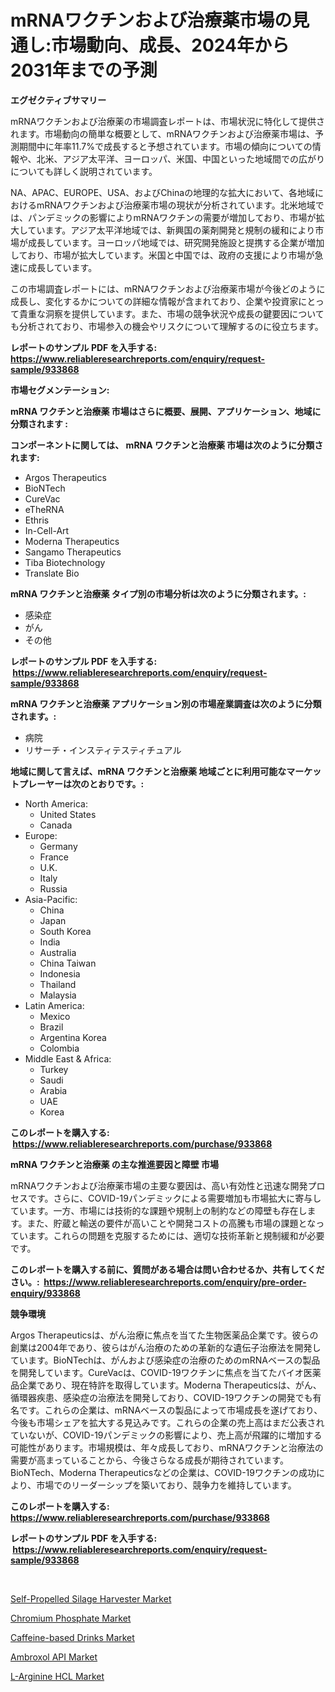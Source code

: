 <p><h1>mRNAワクチンおよび治療薬市場の見通し:市場動向、成長、2024年から2031年までの予測</h1></p><p><strong>エグゼクティブサマリー</strong></p>
<p><p>mRNAワクチンおよび治療薬の市場調査レポートは、市場状況に特化して提供されます。市場動向の簡単な概要として、mRNAワクチンおよび治療薬市場は、予測期間中に年率11.7%で成長すると予想されています。市場の傾向についての情報や、北米、アジア太平洋、ヨーロッパ、米国、中国といった地域間での広がりについても詳しく説明されています。</p><p>NA、APAC、EUROPE、USA、およびChinaの地理的な拡大において、各地域におけるmRNAワクチンおよび治療薬市場の現状が分析されています。北米地域では、パンデミックの影響によりmRNAワクチンの需要が増加しており、市場が拡大しています。アジア太平洋地域では、新興国の薬剤開発と規制の緩和により市場が成長しています。ヨーロッパ地域では、研究開発施設と提携する企業が増加しており、市場が拡大しています。米国と中国では、政府の支援により市場が急速に成長しています。</p><p>この市場調査レポートには、mRNAワクチンおよび治療薬市場が今後どのように成長し、変化するかについての詳細な情報が含まれており、企業や投資家にとって貴重な洞察を提供しています。また、市場の競争状況や成長の鍵要因についても分析されており、市場参入の機会やリスクについて理解するのに役立ちます。</p></p>
<p><strong>レポートのサンプル PDF を入手する: <a href="https://www.reliableresearchreports.com/enquiry/request-sample/933868">https://www.reliableresearchreports.com/enquiry/request-sample/933868</a></strong></p>
<p><strong>市場セグメンテーション:</strong></p>
<p><strong> mRNA ワクチンと治療薬 市場はさらに概要、展開、アプリケーション、地域に分類されます :</strong></p>
<p><strong>コンポーネントに関しては、 mRNA ワクチンと治療薬 市場は次のように分類されます: &nbsp;</strong></p>
<p><ul><li>Argos Therapeutics</li><li>BioNTech</li><li>CureVac</li><li>eTheRNA</li><li>Ethris</li><li>In-Cell-Art</li><li>Moderna Therapeutics</li><li>Sangamo Therapeutics</li><li>Tiba Biotechnology</li><li>Translate Bio</li></ul></p>
<p><strong> mRNA ワクチンと治療薬 タイプ別の市場分析は次のように分類されます。:</strong></p>
<p><ul><li>感染症</li><li>がん</li><li>その他</li></ul></p>
<p><strong>レポートのサンプル PDF を入手する: &nbsp;<a href="https://www.reliableresearchreports.com/enquiry/request-sample/933868">https://www.reliableresearchreports.com/enquiry/request-sample/933868</a></strong></p>
<p><strong> mRNA ワクチンと治療薬 アプリケーション別の市場産業調査は次のように分類されます。:</strong></p>
<p><ul><li>病院</li><li>リサーチ・インスティテスティチュアル</li></ul></p>
<p><strong>地域に関して言えば、mRNA ワクチンと治療薬 地域ごとに利用可能なマーケットプレーヤーは次のとおりです。:</strong></p>
<p><ul>
    <li>
        North America:
        <ul>
            <li>United States</li>
            <li>Canada</li>
        </ul>
    </li>
    <li>
        Europe:
        <ul>
            <li>Germany</li>
            <li>France</li>
            <li>U.K.</li>
            <li>Italy</li>
            <li>Russia</li>
        </ul>
    </li>
    <li>
        Asia-Pacific:
        <ul>
            <li>China</li>
            <li>Japan</li>
            <li>South Korea</li>
            <li>India</li>
            <li>Australia</li>
            <li>China Taiwan</li>
            <li>Indonesia</li>
            <li>Thailand</li>
            <li>Malaysia</li>
        </ul>
    </li>
    <li>
        Latin America:
        <ul>
            <li>Mexico</li>
            <li>Brazil</li>
            <li>Argentina Korea</li>
            <li>Colombia</li>
        </ul>
    </li>
    <li>
        Middle East & Africa:
        <ul>
            <li>Turkey</li>
            <li>Saudi</li>
            <li>Arabia</li>
            <li>UAE</li>
            <li>Korea</li>
        </ul>
    </li>
    </ul></p>
<p><strong>このレポートを購入する: &nbsp;<a href="https://www.reliableresearchreports.com/purchase/933868">https://www.reliableresearchreports.com/purchase/933868</a></strong></p>
<p><strong>mRNA ワクチンと治療薬 の主な推進要因と障壁 市場</strong></p>
<p><p>mRNAワクチンおよび治療薬市場の主要な要因は、高い有効性と迅速な開発プロセスです。さらに、COVID-19パンデミックによる需要増加も市場拡大に寄与しています。一方、市場には技術的な課題や規制上の制約などの障壁も存在します。また、貯蔵と輸送の要件が高いことや開発コストの高騰も市場の課題となっています。これらの問題を克服するためには、適切な技術革新と規制緩和が必要です。</p></p>
<p><strong>このレポートを購入する前に、質問がある場合は問い合わせるか、共有してください。:&nbsp; <a href="https://www.reliableresearchreports.com/enquiry/pre-order-enquiry/933868">https://www.reliableresearchreports.com/enquiry/pre-order-enquiry/933868</a></strong></p>
<p><strong>競争環境</strong></p>
<p><p>Argos Therapeuticsは、がん治療に焦点を当てた生物医薬品企業です。彼らの創業は2004年であり、彼らはがん治療のための革新的な遺伝子治療法を開発しています。BioNTechは、がんおよび感染症の治療のためのmRNAベースの製品を開発しています。CureVacは、COVID-19ワクチンに焦点を当てたバイオ医薬品企業であり、現在特許を取得しています。Moderna Therapeuticsは、がん、循環器疾患、感染症の治療法を開発しており、COVID-19ワクチンの開発でも有名です。これらの企業は、mRNAベースの製品によって市場成長を遂げており、今後も市場シェアを拡大する見込みです。これらの企業の売上高はまだ公表されていないが、COVID-19パンデミックの影響により、売上高が飛躍的に増加する可能性があります。市場規模は、年々成長しており、mRNAワクチンと治療法の需要が高まっていることから、今後さらなる成長が期待されています。BioNTech、Moderna Therapeuticsなどの企業は、COVID-19ワクチンの成功により、市場でのリーダーシップを築いており、競争力を維持しています。</p></p>
<p><strong>このレポートを購入する: &nbsp; <a href="https://www.reliableresearchreports.com/purchase/933868">https://www.reliableresearchreports.com/purchase/933868</a></strong></p>
<p><strong>レポートのサンプル PDF を入手する: &nbsp;<a href="https://www.reliableresearchreports.com/enquiry/request-sample/933868">https://www.reliableresearchreports.com/enquiry/request-sample/933868</a></strong><strong></strong></p>
<p>&nbsp;</p>
<p><p><a href="https://five-trouble-98a.notion.site/Insights-into-Self-Propelled-Silage-Harvester-Market-Size-Analysing-Market-Share-Trends-and-Growt-1e5c0fc3569e40b1b6a5b5810e531837">Self-Propelled Silage Harvester Market</a></p><p><a href="https://view.publitas.com/reportprime-1/chromium-phosphate-market-size-share-trends-analysis-report-by-material-by-type-by-end-user-by-region-and-segment-forecasts-2024-2031/">Chromium Phosphate Market</a></p><p><a href="https://butternut-bug-553.notion.site/Caffeine-based-Drinks-Market-Size-Market-Trends-and-Growth-Outlook-forecasted-for-period-from-2024-98032f15f1d14cfb9bd9c83a4cbffd19">Caffeine-based Drinks Market</a></p><p><a href="https://github.com/luckyshygirl/Market-Research-Report-List-3/blob/main/ambroxol-api-market.md">Ambroxol API Market</a></p><p><a href="https://github.com/markusgodoy/Market-Research-Report-List-2/blob/main/l-arginine-hcl-market.md">L-Arginine HCL Market</a></p></p>
